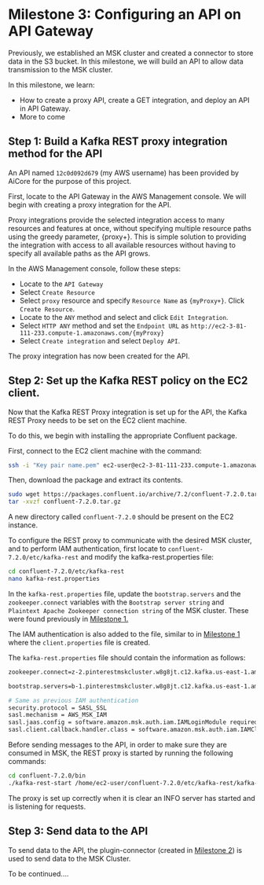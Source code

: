# Milestone 3: Configuring an API on API Gateway

Previously, we established an MSK cluster and created a connector to store data in the S3 bucket. In this milestone, we will build an API to allow data transmission to the MSK cluster.

In this milestone, we learn:

- How to create a proxy API, create a GET integration, and deploy an API in API Gateway.
- More to come

## Step 1: Build a Kafka REST proxy integration method for the API

An API named `12c0d092d679` (my AWS username) has been provided by AiCore for the purpose of this project.

First, locate to the API Gateway in the AWS Management console. We will begin with creating a proxy integration for the API.

Proxy integrations provide the selected integration access to many resources and features at once, without specifying multiple resource paths using the greedy parameter, {proxy+}. This is simple solution to providing the integration with access to all available resources without having to specify all available paths as the API grows.

In the AWS Management console, follow these steps:

- Locate to the `API Gateway`
- Select `Create Resource`
- Select `proxy` resource and specify `Resource Name` as `{myProxy+}`. Click `Create Resource`.
- Locate to the `ANY` method and select and click `Edit Integration`.
- Select `HTTP ANY` method and set the `Endpoint URL` as `http://ec2-3-81-111-233.compute-1.amazonaws.com/{myProxy}`
- Select `Create integration` and select `Deploy API`.

The proxy integration has now been created for the API.

## Step 2: Set up the Kafka REST policy on the EC2 client.

Now that the Kafka REST Proxy integration is set up for the API, the Kafka REST Proxy needs to be set on the EC2 client machine.

To do this, we begin with installing the appropriate Confluent package.

First, connect to the EC2 client machine with the command:

```bash
ssh -i "Key pair name.pem" ec2-user@ec2-3-81-111-233.compute-1.amazonaws.com
```

Then, download the package and extract its contents.

```bash
sudo wget https://packages.confluent.io/archive/7.2/confluent-7.2.0.tar.gz
tar -xvzf confluent-7.2.0.tar.gz
```

A new directory called `confluent-7.2.0` should be present on the EC2 instance.

To configure the REST proxy to communicate with the desired MSK cluster, and to perform IAM authentication, first locate to `confluent-7.2.0/etc/kafka-rest` and modify the kafka-rest.properties file:

```bash
cd confluent-7.2.0/etc/kafka-rest
nano kafka-rest.properties
```

In the `kafka-rest.properties` file, update the `bootstrap.servers` and the `zookeeper.connect` variables with the `Bootstrap server string` and `Plaintext Apache Zookeeper connection string` of the MSK cluster. These were found previously in [Milestone 1.](./milestone_1.md)

The IAM authentication is also added to the file, similar to in [Milestone 1](./milestone_1.md) where the `client.properties` file is created.

The `kafka-rest.properties` file should contain the information as follows:

```bash
zookeeper.connect=z-2.pinterestmskcluster.w8g8jt.c12.kafka.us-east-1.amazonaws.com:2181,z-1.pinterestmskcluster.w8g8jt.c12.kafka.us-east-1.amazonaws.com:2181,z-3.pinterestmskcluster.w8g8jt.c12.kafka.us-east-1.amazonaws.com:2181

bootstrap.servers=b-1.pinterestmskcluster.w8g8jt.c12.kafka.us-east-1.amazonaws.com:9098,b-3.pinterestmskcluster.w8g8jt.c12.kafka.us-east-1.amazonaws.com:9098,b-2.pinterestmskcluster.w8g8jt.c12.kafka.us-east-1.amazonaws.com:9098

# Same as previous IAM authentication
security.protocol = SASL_SSL
sasl.mechanism = AWS_MSK_IAM
sasl.jaas.config = software.amazon.msk.auth.iam.IAMLoginModule required awsRoleArn="arn:aws:iam::584739742957:role/12c0d092d679-ec2-access-role";
sasl.client.callback.handler.class = software.amazon.msk.auth.iam.IAMClientCallbackHandler
```

Before sending messages to the API, in order to make sure they are consumed in MSK, the REST proxy is started by running the following commands:

```bash
cd confluent-7.2.0/bin
./kafka-rest-start /home/ec2-user/confluent-7.2.0/etc/kafka-rest/kafka-rest.properties
```

The proxy is set up correctly when it is clear an INFO server has started and is listening for requests.

## Step 3: Send data to the API

To send data to the API, the plugin-connector (created in [Milestone 2](./milestone_2.md)) is used to send data to the MSK Cluster.

To be continued....
